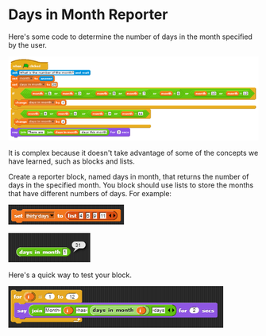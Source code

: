 # Days in Month Reporter

Here's some code to determine the number of days in the month specified by the user.  

![](../.gitbook/assets/image%20%28361%29.png)

It is complex because it doesn't take advantage of some of the concepts we have learned, such as blocks and lists.

Create a reporter block, named days in month, that returns the number of days in the specified month. You block should use lists to store the months that have different numbers of days. For example:

![](../.gitbook/assets/image%20%28358%29.png)

![](../.gitbook/assets/image%20%28348%29.png) 

Here's a quick way to test your block.

![](../.gitbook/assets/image%20%28352%29.png)

